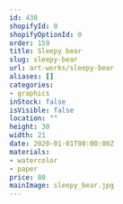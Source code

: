```yaml
---
id: 430
shopifyId: 0
shopifyOptionId: 0
order: 159
title: Sleepy bear
slug: sleepy-bear
url: art-works/sleepy-bear
aliases: []
categories:
- graphics
inStock: false
isVisible: false
location: ""
height: 30
width: 21
date: 2020-01-01T00:00:00Z
materials:
- watercolor
- paper
price: 80
mainImage: sleepy_bear.jpg
---
```

